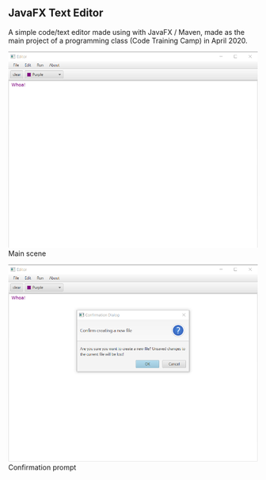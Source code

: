 ## JavaFX Text Editor

A simple code/text editor made using with JavaFX / Maven, made as the main project of a programming class (Code Training Camp) in April 2020.

![Screenshot](Screenshot_1.png)
Main scene
  
  
  
![Screenshot](Screenshot_2.png)
Confirmation prompt
